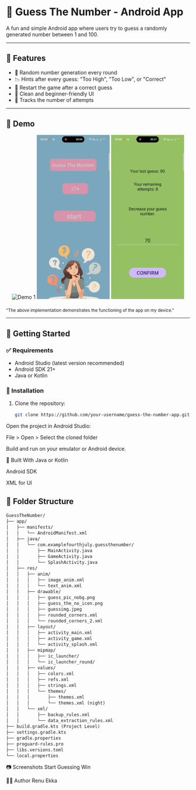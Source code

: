 # 🎯 Guess The Number - Android App

A fun and simple Android app where users try to guess a randomly generated number between 1 and 100.

---

## 📱 Features

- 🎲 Random number generation every round
- 📉 Hints after every guess: "Too High", "Too Low", or "Correct"
- 🔄 Restart the game after a correct guess
- 🧠 Clean and beginner-friendly UI
- 🧮 Tracks the number of attempts

---

## 📸 Demo

<p align="center">
  <img src="guessTheNumber.gif" width="200" alt="Demo 1">
  <img src="part-2.gif" width="200" alt="Demo 2">
    <img src="part-3.gif" width="200" alt="Demo 3">
</p>

<sub>"The above implementation demonstrates the functioning of the app on my device."</sub>

---

## 🚀 Getting Started

### ✅ Requirements

- Android Studio (latest version recommended)
- Android SDK 21+
- Java or Kotlin

### 🔧 Installation

1. Clone the repository:
   ```bash
   git clone https://github.com/your-username/guess-the-number-app.git
Open the project in Android Studio:

File > Open > Select the cloned folder

Build and run on your emulator or Android device.

🧱 Built With
Java or Kotlin

Android SDK

XML for UI

## 📂 Folder Structure
```
GuessTheNumber/
├── app/
│   ├── manifests/
│   │   └── AndroidManifest.xml
│   ├── java/
│   │   └── com.examplefourthjuly.guessthenumber/
│   │       ├── MainActivity.java
│   │       ├── GameActivity.java
│   │       └── SplashActivity.java
│   ├── res/
│   │   ├── anim/
│   │   │   ├── image_anim.xml
│   │   │   └── text_anim.xml
│   │   ├── drawable/
│   │   │   ├── guess_pic_nobg.png
│   │   │   ├── guess_the_no_icon.png
│   │   │   ├── guessimg.jpeg
│   │   │   ├── rounded_corners.xml
│   │   │   └── rounded_corners_2.xml
│   │   ├── layout/
│   │   │   ├── activity_main.xml
│   │   │   ├── activity_game.xml
│   │   │   └── activity_splash.xml
│   │   ├── mipmap/
│   │   │   ├── ic_launcher/
│   │   │   └── ic_launcher_round/
│   │   ├── values/
│   │   │   ├── colors.xml
│   │   │   ├── refs.xml
│   │   │   ├── strings.xml
│   │   │   └── themes/
│   │   │       ├── themes.xml
│   │   │       └── themes.xml (night)
│   │   └── xml/
│   │       ├── backup_rules.xml
│   │       └── data_extraction_rules.xml
├── build.gradle.kts (Project Level)
├── settings.gradle.kts
├── gradle.properties
├── proguard-rules.pro
├── libs.versions.toml
└── local.properties

```
📷 Screenshots
Start	Guessing	Win

🧑‍💻 Author
Renu Ekka



